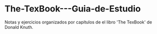 The-TexBook---Guia-de-Estudio
=============================

Notas y ejercicios organizados por capítulos de el libro 'The TexBook' de Donald Knuth.
